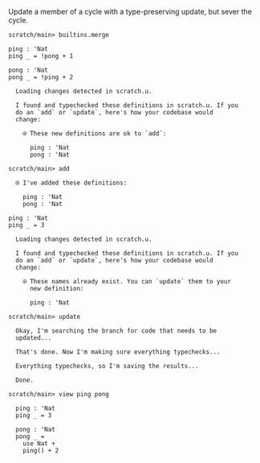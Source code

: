Update a member of a cycle with a type-preserving update, but sever the cycle.

``` ucm :hide
scratch/main> builtins.merge

```

``` unison
ping : 'Nat
ping _ = !pong + 1

pong : 'Nat
pong _ = !ping + 2
```

``` ucm :added-by-ucm
  Loading changes detected in scratch.u.

  I found and typechecked these definitions in scratch.u. If you
  do an `add` or `update`, here's how your codebase would
  change:
  
    ⍟ These new definitions are ok to `add`:
    
      ping : 'Nat
      pong : 'Nat

```

``` ucm
scratch/main> add

  ⍟ I've added these definitions:
  
    ping : 'Nat
    pong : 'Nat

```

``` unison
ping : 'Nat
ping _ = 3
```

``` ucm :added-by-ucm
  Loading changes detected in scratch.u.

  I found and typechecked these definitions in scratch.u. If you
  do an `add` or `update`, here's how your codebase would
  change:
  
    ⍟ These names already exist. You can `update` them to your
      new definition:
    
      ping : 'Nat

```

``` ucm
scratch/main> update

  Okay, I'm searching the branch for code that needs to be
  updated...

  That's done. Now I'm making sure everything typechecks...

  Everything typechecks, so I'm saving the results...

  Done.

scratch/main> view ping pong

  ping : 'Nat
  ping _ = 3
  
  pong : 'Nat
  pong _ =
    use Nat +
    ping() + 2

```
